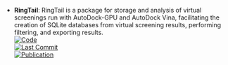 - **RingTail**: RingTail is a package for storage and analysis of virtual screenings run with AutoDock-GPU and AutoDock Vina, facilitating the creation of SQLite databases from virtual screening results, performing filtering, and exporting results.  
	[![Code](https://img.shields.io/github/stars/forlilab/Ringtail?style=for-the-badge&logo=github)](https://github.com/forlilab/Ringtail#getting-started)  
	[![Last Commit](https://img.shields.io/github/last-commit/forlilab/Ringtail?style=for-the-badge&logo=github)](https://github.com/forlilab/Ringtail#getting-started)  
	[![Publication](https://img.shields.io/badge/Publication-Citations:0-blue?style=for-the-badge&logo=bookstack)](https://doi.org/10.1021/acs.jcim.3c00166)  
